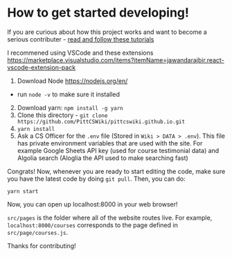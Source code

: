 # How to get started developing!

If you are curious about how this project works and want to become a serious contributer - [read and follow these tutorials](https://www.gatsbyjs.org/tutorial/) 

I recommened using VSCode and these extensions https://marketplace.visualstudio.com/items?itemName=jawandarajbir.react-vscode-extension-pack

1. Download Node https://nodejs.org/en/
  - run `node -v` to make sure it installed
2. Download yarn: `npm install -g yarn`
3. Clone this directory - `git clone https://github.com/PittCSWiki/pittcswiki.github.io.git`
4. `yarn install`
5. Ask a CS Officer for the `.env` file (Stored in `Wiki > DATA > .env`). This file has private environment variables that are
used with the site. For example
Google Sheets API key (used for course testimonial data) and Algolia search (Aloglia the API used to make searching fast)

Congrats! Now, whenever you are ready to start editing the code, make sure you have the latest code by doing `git pull`. Then,
you can do:

```
yarn start
```

Now, you can open up localhost:8000 in your web browser!

`src/pages` is the folder where all of the website routes live. For example, `localhost:8000/courses` corresponds to 
the page defined in `src/page/courses.js`.

Thanks for contributing!
